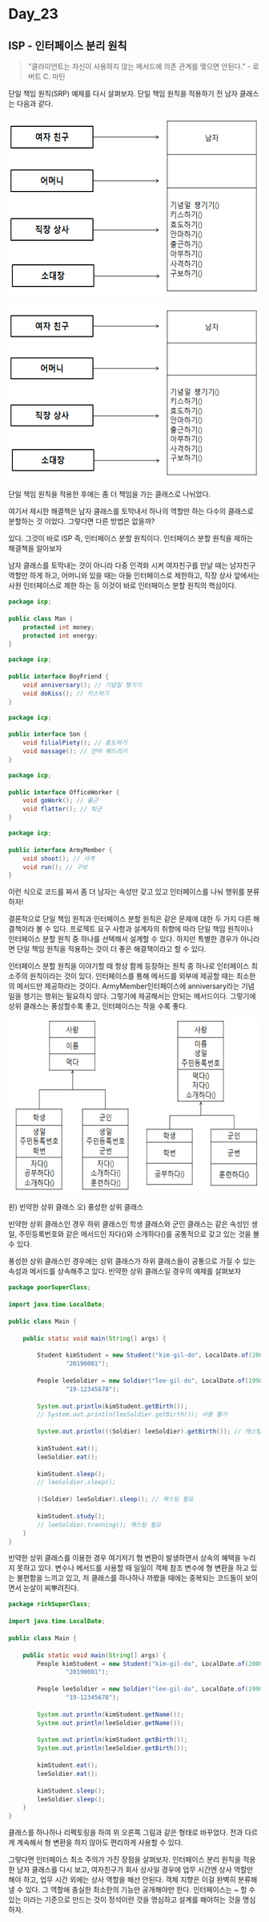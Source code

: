 # Day_23

## ISP - 인터페이스 분리 원칙

> "클라이언트는 자신이 사용하지 않는 메서드에 의존 관계를 맺으면 안된다."   - 로버트 C. 마틴
> 

단일 책임 원칙(SRP) 예제를 다시 살펴보자. 단일 책임 원칙을 적용하기 전 남자 클래스는 다음과 같다.


<img src="/static/5-10.png" width="579px" height="361px"></img>

<img src="/static/5-10.png" width="513px" height="349px"></img>


단일 책임 원칙을 적용한 후에는 좀 더 책임을 가는 클래스로 나뉘었다.

여기서 제시한 해결책은 남자 클래스를 토막내서 하나의 역할만 하는 다수의 클래스로 분할하는 것 이었다. 그렇다면 다른 방법은 없을까? 

있다. 그것이 바로 ISP 즉, 인터페이스 분할 원칙이다. 인터페이스 분할 원칙을 제하는 해결책을 알아보자

남자 클래스를 토막내는 것이 아니라 다중 인격화 시켜 여자친구를 만날 때는 남자친구 역할만 하게 하고, 어머니와 있을 때는 아들 인터페이스로 제한하고, 직장 상사 앞에서는 사원 인터페이스로 제한 하는 등 이것이 바로 인터페이스 분할 원칙의 핵심이다.

```java
package icp;

public class Man {
    protected int money;
    protected int energy;
}
```

```java
package icp;

public interface BoyFriend {
    void anniversary(); // 기념일 챙기기
    void doKiss(); // 키스하기
}
```

```java
package icp;

public interface Son {
    void filialPiety(); // 효도하기
    void massage(); // 안마 해드리기
}
```

```java
package icp;

public interface OfficeWorker {
    void goWork(); // 출근
    void flatter(); // 퇴근
}
```

```java
package icp;

public interface ArmyMember {
    void shoot(); // 사격
    void run(); // 구보
}
```

이런 식으로 코드를 짜서 좀 더 남자는 속성만 갖고 있고 인터페이스를 나눠 행위를 분류하자!

결론적으로 단일 책임 원칙과 인터페이스 분할 원칙은 같은 문제에 대한 두 가지 다른 해결책이라 볼 수 있다. 프로젝트 요구 사항과 설계자의 취향에 따라 단일 책임 원칙이나 인터페이스 분할 원칙 중 하나를 선택해서 설계할 수 있다. 하지만 특별한 경우가 아니라면 단일 책임 원칙을 적용하는 것이 더 좋은 해결책이라고 할 수 있다.

인터페이스 분할 원칙을 이야기할 때 항상 함께 등장하는 원칙 중 하나로 인터페이스 최소주의 원칙이라는 것이 있다. 인터페이스를 통해 메서드를 외부에 제공할 때는 최소한의 메서드만 제공하라는 것이다. ArmyMember인터페이스에 anniversary라는 기념일을 챙기는 행위는 필요하지 않다. 그렇기에 제공해서는 안되는 메서드이다. 그렇기에 상위 클래스는 풍성할수록 좋고, 인터페이스는 작을 수록 좋다. 

<img src="/static/5-11.png" width="513px" height="349px"></img>

왼) 빈약한 상위 클래스                    오) 풍성한 상위 클래스

빈약한 상위 클래스인 경우 하위 클래스인 학생 클래스와 군인 클래스는 같은 속성인 생일, 주민등록번호와 같은 메서드인 자다()와 소개하다()를 공통적으로 갖고 있는 것을 볼 수 있다. 

풍성한 상위 클래스인 경우에는 상위 클래스가 하위 클래스들이 공통으로 가질 수 있는 속성과 메서드를 상속해주고 있다. 빈약한 상위 클래스일 경우의 예제를 살펴보자

```java
package poorSuperClass;

import java.time.LocalDate;

public class Main {

    public static void main(String[] args) {

        Student kimStudent = new Student("kim-gil-do", LocalDate.of(2000, 1, 1), "20000101-1234567",
                "20190001");

        People leeSoldier = new Soldier("lee-gil-do", LocalDate.of(1998, 12, 31), "19981231-1234567",
                "19-12345678");

        System.out.println(kimStudent.getBirth());
        // System.out.println(leeSoldier.getBirth()); 사용 불가

        System.out.println(((Soldier) leeSoldier).getBirth()); // 캐스팅 필요

        kimStudent.eat();
        leeSoldier.eat();

        kimStudent.sleep();
        // leeSoldier.sleep();

        ((Soldier) leeSoldier).sleep(); // 캐스팅 필요

        kimStudent.study();
        // leeSoldier.tranning(); 캐스팅 필요
    }
}
```

빈약한 상위 클래스를 이용한 경우 여기저기 형 변환이 발생하면서 상속의 혜택을 누리지 못하고 있다. 변수나 메서드를 사용할 때 일일이 객체 참조 변수에 형 변환을 하고 있는 불편함을 느끼고 있고, 저 클래스를 하나하나 까봤을 때에는 중복되는 코드들이 보이면서 눈살이 찌뿌려진다.

```java
package richSuperClass;

import java.time.LocalDate;

public class Main {

    public static void main(String[] args) {
        People kimStudent = new Student("kim-gil-do", LocalDate.of(2000, 1, 1), "20000101-1234567",
                "20190001");

        People leeSoldier = new Soldier("lee-gil-do", LocalDate.of(1998, 12, 31), "19981231-1234567",
                "19-12345678");

        System.out.println(kimStudent.getName());
        System.out.println(leeSoldier.getName());

        System.out.println(kimStudent.getBirth());
        System.out.println(leeSoldier.getBirth());

        kimStudent.eat();
        leeSoldier.eat();

        kimStudent.sleep();
        leeSoldier.sleep();
    }
}
```

클래스를 하나하나 리펙토링을 하여 위 오른쪽 그림과 같은 형태로 바꾸었다. 전과 다르게 계속해서 형 변환을 하지 않아도 편리하게 사용할 수 있다. 

그렇다면 인터페이스 최소 주의가 가진 장점을 살펴보자. 인터페이스 분리 원칙을 적용한 남자 클래스를 다시 보고, 여자친구가 회사 상사일 경우에 업무 시간엔 상사 역할만 해야 하고, 업무 시간 외에는 상사 역할을 해선 안된다. 객체 지향은 이걸 완벽히 분류해 낼 수 있다. 그 역할에 충실한 최소한의 기능만 공개해야만 한다. 인터페이스는 ~ 할 수 있는 이라는 기준으로 만드는 것이 정석이란 것을 명심하고 설계를 해야하는 것을 명심하자.

